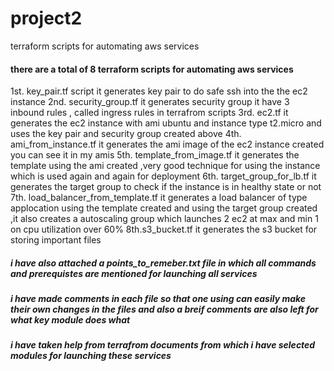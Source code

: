 # project2
terraform scripts for automating aws services 
#### there are a total of 8 terraform scripts for automating aws services
1st. key_pair.tf script it generates key pair to do safe ssh into the the ec2 instance
2nd. security_group.tf it generates security group it have 3 inbound rules , called ingress rules in terrafrom scripts 
3rd. ec2.tf it generates the ec2 instance with ami ubuntu and instance type t2.micro and uses the key pair and security group created above
4th. ami_from_instance.tf it generates the ami image of the ec2 instance created you can see it in my amis
5th. template_from_image.tf it generates the template using the ami created ,very good technique for using the instance which is used again and again for deployment
6th. target_group_for_lb.tf it generates the target group to check if the instance is in healthy state or not
7th. load_balancer_from_template.tf it generates a load balancer of type applocation using the template created and using the target group created ,it also creates a autoscaling group which launches 2 ec2 at max and min 1 on cpu utilization over 60%
8th.s3_bucket.tf it generates the s3 bucket for storing important files

##### i have also attached a points_to_remeber.txt file in which all commands and prerequistes are mentioned for launching all services 

##### i have made comments in each file so that one using can easily make their own changes in the files and also a breif comments are also left for what key module does what 

##### i have taken help from terrafrom documents from which i have selected modules for launching these services 
